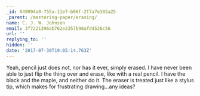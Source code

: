 ```yaml
---
_id: 049094a0-755a-11e7-b06f-2f7a7e302a25
_parent: /mastering-paper/erasing/
name: C. J. W. Johnson
email: 3f7221396ab762e2357b98afd4526c56
url: ''
replying_to: ''
hidden: ''
date: '2017-07-30T19:05:14.763Z'
---
```


Yeah, pencil just does not, nor has it ever, simply erased. I have never been
able to just flip the thing over and erase, like with a real pencil. I have the
black and the maple, and neither do it. The eraser is treated just like a stylus
tip, which makes for frustrating drawing...any ideas?
